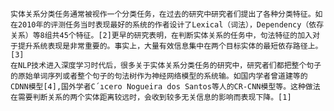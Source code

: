 	实体关系分类任务通常被视作一个分类任务，在过去的研究中研究者们提出了各种分类特征。如在2010年的评测任务当时表现最好的系统的作者设计了Lexical（词法），Dependency（依存关系）等8组共45个特征。[2]更早的研究表明，在判断实体关系的任务中，句法特征的加入对于提升系统表现是非常重要的。事实上，大量有效信息集中在两个目标实体的最短依存路径上。[3]
	在NLP技术进入深度学习时代后，很多关于实体关系分类任务的研究中，研究者们都把整个句子的原始单词序列或者整个句子的句法树作为神经网络模型的系统输。如国内学者曾道建等的CDNN模型[4],国外学者C´ıcero Nogueira dos Santos等人的CR-CNN模型等。这种做法在需要判断关系的两个实体距离较远时，会收到较多无关信息的影响而表现下降。[1]

